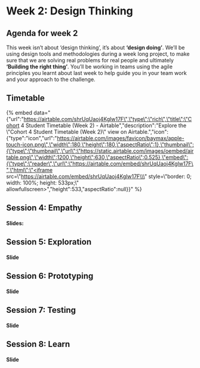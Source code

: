 # Week 2: Design Thinking

## **Agenda for week 2**

This week isn’t about ‘design thinking’, it’s about **‘design doing’**. We’ll be using design tools and methodologies during a week long project, to make sure that we are solving real problems for real people and ultimately **‘Building the right thing’**. You’ll be working in teams using the agile principles you learnt about last week to help guide you in your team work and your approach to the challenge.  


## Timetable

{% embed data="{\"url\":\"https://airtable.com/shrUqUaoj4Kglw17F\",\"type\":\"rich\",\"title\":\"Cohort 4 Student Timetable \(Week 2\) - Airtable\",\"description\":\"Explore the \\\"Cohort 4 Student Timetable \(Week 2\)\\\" view on Airtable.\",\"icon\":{\"type\":\"icon\",\"url\":\"https://airtable.com/images/favicon/baymax/apple-touch-icon.png\",\"width\":180,\"height\":180,\"aspectRatio\":1},\"thumbnail\":{\"type\":\"thumbnail\",\"url\":\"https://static.airtable.com/images/oembed/airtable.png\",\"width\":1200,\"height\":630,\"aspectRatio\":0.525},\"embed\":{\"type\":\"reader\",\"url\":\"https://airtable.com/embed/shrUqUaoj4Kglw17F\",\"html\":\"<iframe src=\\\"https://airtable.com/embed/shrUqUaoj4Kglw17F\\\" style=\\\"border: 0; width: 100%; height: 533px;\\\" allowfullscreen></iframe>\",\"height\":533,\"aspectRatio\":null}}" %}


## **Session 4: Empathy**

#### **Slides:**

## **Session 5: Exploration**

#### **Slide**

## **Session 6: Prototyping**

#### **Slide**

## **Session 7: Testing**

#### **Slide**

## **Session 8: Learn**

#### **Slide**

